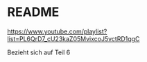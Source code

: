 # README

<https://www.youtube.com/playlist?list=PL6QrD7_cU23kaZ05MvixcoJ5vctRD1qgC>

Bezieht sich auf Teil 6
